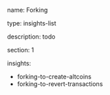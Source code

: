 name: Forking

type: insights-list

description: todo

section: 1

insights:
 - forking-to-create-altcoins
 - forking-to-revert-transactions

